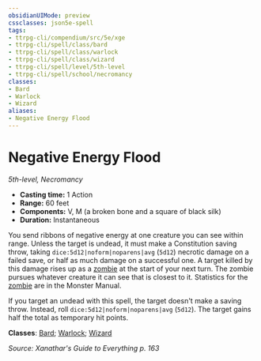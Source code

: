 ```yaml
---
obsidianUIMode: preview
cssclasses: json5e-spell
tags:
- ttrpg-cli/compendium/src/5e/xge
- ttrpg-cli/spell/class/bard
- ttrpg-cli/spell/class/warlock
- ttrpg-cli/spell/class/wizard
- ttrpg-cli/spell/level/5th-level
- ttrpg-cli/spell/school/necromancy
classes:
- Bard
- Warlock
- Wizard
aliases:
- Negative Energy Flood
---
```

# Negative Energy Flood
*5th-level, Necromancy*  


- **Casting time:** 1 Action
- **Range:** 60 feet
- **Components:** V, M (a broken bone and a square of black silk)
- **Duration:** Instantaneous

You send ribbons of negative energy at one creature you can see within range. Unless the target is undead, it must make a Constitution saving throw, taking `dice:5d12|noform|noparens|avg` (`5d12`) necrotic damage on a failed save, or half as much damage on a successful one. A target killed by this damage rises up as a [zombie](/3-Mechanics/CLI/Compendium/bestiary/undead/zombie.md) at the start of your next turn. The zombie pursues whatever creature it can see that is closest to it. Statistics for the [zombie](/3-Mechanics/CLI/Compendium/bestiary/undead/zombie.md) are in the Monster Manual.

If you target an undead with this spell, the target doesn't make a saving throw. Instead, roll `dice:5d12|noform|noparens|avg` (`5d12`). The target gains half the total as temporary hit points.

**Classes**: [Bard](/3-Mechanics/CLI/Compendium/lists/list-spells-classes-bard.md); [Warlock](/3-Mechanics/CLI/Compendium/lists/list-spells-classes-warlock.md); [Wizard](/3-Mechanics/CLI/Compendium/lists/list-spells-classes-wizard.md)

*Source: Xanathar's Guide to Everything p. 163*